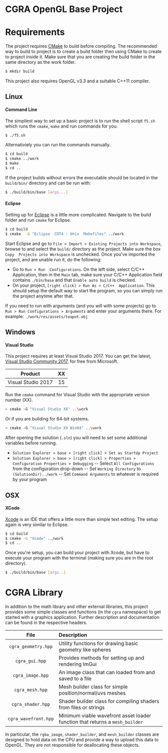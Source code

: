 # CGRA OpenGL Base Project

# Requirements

The project requires [CMake](https://cmake.org/) to build before compiling. The recommended way to build to project is to create a build folder then using CMake to create to project inside it. Make sure that you are creating the build folder in the same directory as the work folder.
```sh
$ mkdir build
```

This project also requires OpenGL v3.3 and a suitable C++11 compiler.



## Linux

#### Command Line

The simpliest way to set up a basic project is to run the shell script `f5.sh` which runs the `cmake`, `make` and run commands for you.
```sh
$ ./f5.sh
```

Alternativiely you can run the commands manually.
```sh
$ cd build
$ cmake ../work
$ make
$ cd ..
```

If the project builds without errors the executable should be located in the `build/bin/` directory and can be run with:
```sh
$ ./build/bin/base [args...]
```

#### Eclipse
Setting up for [Eclipse](https://eclipse.org/) is a little more complicated. Navigate to the build folder and run `cmake` for Eclipse.
```sh
$ cd build
$ cmake  -G "Eclipse  CDT4 - Unix  Makefiles" ../work
```
Start Eclipse and go to `File > Import > Existing Projects into Workspace`, browse to and select the `build/` directory as the project. Make sure  the  box `Copy  Projects into Workspace` is unchecked. Once you've imported the project, and are unable run it, do the following:
 - Go to `Run > Run  Configurations`.  On the left side, select C/C++  Application, then in the `Main` tab, make sure your C/C++ Application field contains `./bin/base` and that `Enable auto build` is checked.
 - On your project, `[right click] > Run As > C/C++  Application`.  This should setup the default way to start the program, so you can simply run the project anytime after that.

If  you  need  to  run  with  arguments  (and  you  will  with  some  projects)  go  to `Run > Run Configurations > Arguments` and enter your arguments there.  For example: `./work/res/assets/teapot.obj `



## Windows

#### Visual Studio

This project requires at least Visual Studio 2017. You can get the latest, [Visual Studio Community 2017](https://www.visualstudio.com/downloads/), for free from Microsoft.

| Product |  XX  |
|:-------:|:----:|
| Visual Studio 2017 | 15 |

Run the `cmake` command for Visual Studio with the appropriate version number (XX).
```sh
> cmake -G "Visual Studio XX" ..\work
```

Or if you are building for 64-bit systems.
```sh
> cmake -G "Visual Studio XX Win64" ..\work
```

After opening the solution (`.sln`) you will need to set some additional variables before running.
 - `Solution Explorer > base > [right click] > Set as StartUp Project`
 - `Solution Explorer > base > [right click] > Properties > Configuration Properties > Debugging`
 -- Select `All Configurations` from the configuration drop-down
 -- Set `Working Directory` to `(SolutionDir)../work`
 -- Set `Command Arguments` to whatever is required by your program



## OSX

#### XCode

[Xcode](https://developer.apple.com/xcode/) is an IDE that offers a little more than simple text editing. The setup again is very similar to Eclipse.
```sh
$ cd build
$ cmake -G "Xcode" ../work
$ cd ..
```

Once you're setup, you can build your project with Xcode, but have to execute your program with the terminal (making sure you are in the root directory).
```sh
$ ./build/bin/base [args..]
```



# CGRA Library

In addition to the math library and other external libraries, this project provides some simple classes and functions (in the `cgra` namespace) to get started with a graphics application. Further description and documentation can be found in the respective headers.

| File | Description |
|:----:|:------------|
| `cgra_geometry.hpp` | Utility functions for drawing basic geometry like spheres |
| `cgra_gui.hpp` | Provides methods for setting up and rendering ImGui  |
| `cgra_image.hpp` | An image class that can loaded from and saved to a file |
| `cgra_mesh.hpp` | Mesh builder class for simple position/normal/uvs meshes |
| `cgra_shader.hpp` | Shader builder class for compiling shaders from files or strings |
| `cgra_wavefront.hpp` | Minimum viable wavefront asset loader function that returns a `mesh_builder` |

In particular, the `rgba_image`, `shader_builder`, and `mesh_builder` classes are designed to hold data on the CPU and provide a way to upload this data to OpenGL. They are not responsible for deallocating these objects.
